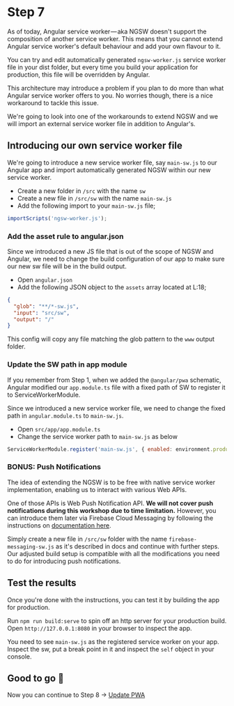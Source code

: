 # Step 7

As of today, Angular service worker — aka NGSW doesn't support the composition of another service worker. This means that you cannot extend Angular service worker's default behaviour and add your own flavour to it.

You can try and edit automatically generated `ngsw-worker.js` service worker file in your dist folder, but every time you build your application for production, this file will be overridden by Angular. 

This architecture may introduce a problem if you plan to do more than what Angular service worker offers to you. No worries though, there is a nice workaround to tackle this issue.

We're going to look into one of the workarounds to extend NGSW and we will import an external service worker file in addition to Angular's. 

## Introducing our own service worker file

We're going to introduce a new service worker file, say `main-sw.js` to our Angular app and import automatically generated NGSW within our new service worker.

* Create a new folder in `/src` with the name `sw`
* Create a new file in `/src/sw` with the name `main-sw.js`
* Add the following import to your `main-sw.js` file;

```javascript
importScripts('ngsw-worker.js');
```

### Add the asset rule to angular.json

Since we introduced a new JS file that is out of the scope of NGSW and Angular, we need to change the build configuration of our app to make sure our new sw file will be in the build output.

* Open `angular.json`
* Add the following JSON object to the `assets` array located at L:18; 

```json
{
  "glob": "**/*-sw.js",
  "input": "src/sw",
  "output": "/"
}
```

This config will copy any file matching the glob pattern to the `www` output folder.

### Update the SW path in app module

If you remember from Step 1, when we added the `@angular/pwa` schematic, Angular modified our `app.module.ts` file with a fixed path of SW to register it to ServiceWorkerModule.

Since we introduced a new service worker file, we need to change the fixed path in `angular.module.ts` to `main-sw.js`.

* Open `src/app/app.module.ts`
* Change the service worker path to `main-sw.js` as below

```javascript
ServiceWorkerModule.register('main-sw.js', { enabled: environment.production })
```

### BONUS: Push Notifications

The idea of extending the NGSW is to be free with native service worker implementation, enabling us to interact with various Web APIs.

One of those APIs is Web Push Notification API. **We will not cover push notifications during this workshop due to time limitation.** However, you can introduce them later via Firebase Cloud Messaging by following the instructions on [documentation here](https://firebase.google.com/docs/cloud-messaging/js/receive#handle_messages_when_your_web_app_is_in_the_foreground).

Simply create a new file in `/src/sw` folder with the name `firebase-messaging-sw.js` as it's described in docs and continue with further steps. Our adjusted build setup is compatible with all the modifications you need to do for introducing push notifications. 

## Test the results

Once you're done with the instructions, you can test it by building the app for production. 

Run `npm run build:serve` to spin off an http server for your production build. Open `http://127.0.0.1:8080` in your browser to inspect the app.

You need to see `main-sw.js` as the registered service worker on your app. Inspect the sw, put a break point in it and inspect the `self` object in your console.

## Good to go 🎯

Now you can continue to Step 8 -> [Update PWA](https://github.com/onderceylan/pwa-workshop-angular-firebase/blob/step-8/README.md) 
